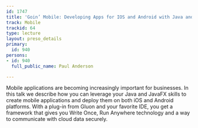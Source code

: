 ```yaml
---
id: 1747
title: 'Goin’ Mobile: Developing Apps for IOS and Android with Java and JavaFX'
track: Mobile
trackid: 64
type: lecture
layout: preso_details
primary:
  id: 940
persons:
- id: 940
  full_public_name: Paul Anderson

---
```

Mobile applications are becoming increasingly important for businesses. In this talk we describe how you can leverage your Java and JavaFX skills to create mobile applications and deploy them on both iOS and Android platforms. With a plug-in from Gluon and your favorite IDE, you get a framework that gives you Write Once, Run Anywhere technology and a way to communicate with cloud data securely.